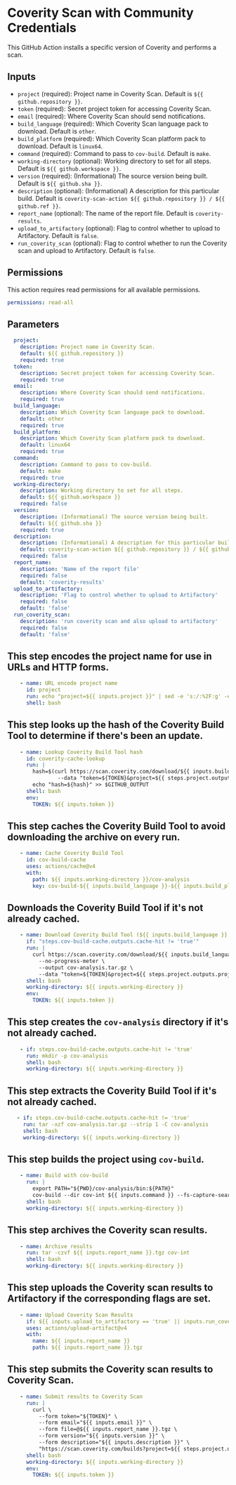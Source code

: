 # Coverity Scan with Community Credentials

This GitHub Action installs a specific version of Coverity and performs a scan.

## Inputs

- `project` (required): Project name in Coverity Scan. Default is `${{ github.repository }}`.
- `token` (required): Secret project token for accessing Coverity Scan.
- `email` (required): Where Coverity Scan should send notifications.
- `build_language` (required): Which Coverity Scan language pack to download. Default is `other`.
- `build_platform` (required): Which Coverity Scan platform pack to download. Default is `linux64`.
- `command` (required): Command to pass to `cov-build`. Default is `make`.
- `working-directory` (optional): Working directory to set for all steps. Default is `${{ github.workspace }}`.
- `version` (required): (Informational) The source version being built. Default is `${{ github.sha }}`.
- `description` (optional): (Informational) A description for this particular build. Default is `coverity-scan-action ${{ github.repository }} / ${{ github.ref }}`.
- `report_name` (optional): The name of the report file. Default is `coverity-results`.
- `upload_to_artifactory` (optional): Flag to control whether to upload to Artifactory. Default is `false`.
- `run_coverity_scan` (optional): Flag to control whether to run the Coverity scan and upload to Artifactory. Default is `false`.

## Permissions

This action requires read permissions for all available permissions.
```yaml
permissions: read-all
```

## Parameters

```yaml
  project:
    description: Project name in Coverity Scan.
    default: ${{ github.repository }}
    required: true
  token:
    description: Secret project token for accessing Coverity Scan.
    required: true
  email:
    description: Where Coverity Scan should send notifications.
    required: true
  build_language:
    description: Which Coverity Scan language pack to download.
    default: other
    required: true
  build_platform:
    description: Which Coverity Scan platform pack to download.
    default: linux64
    required: true
  command:
    description: Command to pass to cov-build.
    default: make
    required: true
  working-directory:
    description: Working directory to set for all steps.
    default: ${{ github.workspace }}
    required: false
  version:
    description: (Informational) The source version being built.
    default: ${{ github.sha }}
    required: true
  description:
    description: (Informational) A description for this particular build.
    default: coverity-scan-action ${{ github.repository }} / ${{ github.ref }}
    required: false
  report_name:
    description: 'Name of the report file'
    required: false
    default: 'coverity-results'
  upload_to_artifactory:
    description: 'Flag to control whether to upload to Artifactory'
    required: false
    default: 'false'
  run_coverity_scan:
    description: 'run coverity scan and also upload to artifactory'
    required: false
    default: 'false'
```

## This step encodes the project name for use in URLs and HTTP forms.
```yaml
    - name: URL encode project name
      id: project
      run: echo "project=${{ inputs.project }}" | sed -e 's:/:%2F:g' -e 's/ /%20/g' >> $GITHUB_OUTPUT
      shell: bash
```

## This step looks up the hash of the Coverity Build Tool to determine if there's been an update.
```yaml
    - name: Lookup Coverity Build Tool hash
      id: coverity-cache-lookup
      run: |
        hash=$(curl https://scan.coverity.com/download/${{ inputs.build_language }}/${{ inputs.build_platform }} \
                --data "token=${TOKEN}&project=${{ steps.project.outputs.project }}&md5=1"); \
        echo "hash=${hash}" >> $GITHUB_OUTPUT
      shell: bash
      env:
        TOKEN: ${{ inputs.token }}
```

## This step caches the Coverity Build Tool to avoid downloading the archive on every run.
```yaml
    - name: Cache Coverity Build Tool
      id: cov-build-cache
      uses: actions/cache@v4
      with:
        path: ${{ inputs.working-directory }}/cov-analysis
        key: cov-build-${{ inputs.build_language }}-${{ inputs.build_platform }}-${{ steps.coverity-cache-lookup.outputs.hash }}
```

## Downloads the Coverity Build Tool if it's not already cached.
```yaml
    - name: Download Coverity Build Tool (${{ inputs.build_language }} / ${{ inputs.build_platform }})
      if: "steps.cov-build-cache.outputs.cache-hit != 'true'"
      run: |
        curl https://scan.coverity.com/download/${{ inputs.build_language }}/${{ inputs.build_platform }} \
          --no-progress-meter \
          --output cov-analysis.tar.gz \
          --data "token=${TOKEN}&project=${{ steps.project.outputs.project }}"
      shell: bash
      working-directory: ${{ inputs.working-directory }}
      env:
        TOKEN: ${{ inputs.token }}
  ```

## This step creates the `cov-analysis` directory if it's not already cached.
```yaml
    - if: steps.cov-build-cache.outputs.cache-hit != 'true'
      run: mkdir -p cov-analysis
      shell: bash
      working-directory: ${{ inputs.working-directory }}
 ```

 ## This step extracts the Coverity Build Tool if it's not already cached.
 ```yaml
    - if: steps.cov-build-cache.outputs.cache-hit != 'true'
      run: tar -xzf cov-analysis.tar.gz --strip 1 -C cov-analysis
      shell: bash
      working-directory: ${{ inputs.working-directory }}
```

## This step builds the project using `cov-build`.
```yaml
    - name: Build with cov-build
      run: |
        export PATH="${PWD}/cov-analysis/bin:${PATH}"
        cov-build --dir cov-int ${{ inputs.command }} --fs-capture-search-exclude-regex "cov-analysis"
      shell: bash
      working-directory: ${{ inputs.working-directory }}
```

##  This step archives the Coverity scan results.
```yaml    
    - name: Archive results
      run: tar -czvf ${{ inputs.report_name }}.tgz cov-int
      shell: bash
      working-directory: ${{ inputs.working-directory }}
```

## This step uploads the Coverity scan results to Artifactory if the corresponding flags are set.
```yaml
    - name: Upload Coverity Scan Results
      if: ${{ inputs.upload_to_artifactory == 'true' || inputs.run_coverity_scan == 'true'}}
      uses: actions/upload-artifact@v4
      with:
        name: ${{ inputs.report_name }}
        path: ${{ inputs.report_name }}.tgz
```

## This step submits the Coverity scan results to Coverity Scan.
```yaml
    - name: Submit results to Coverity Scan
      run: |
        curl \
          --form token="${TOKEN}" \
          --form email="${{ inputs.email }}" \
          --form file=@${{ inputs.report_name }}.tgz \
          --form version="${{ inputs.version }}" \
          --form description="${{ inputs.description }}" \
          "https://scan.coverity.com/builds?project=${{ steps.project.outputs.project }}"
      shell: bash
      working-directory: ${{ inputs.working-directory }}
      env:
        TOKEN: ${{ inputs.token }}
```